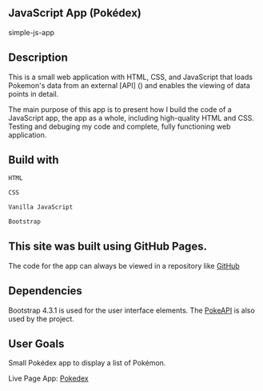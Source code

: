 ## JavaScript App (Pokédex)

simple-js-app

## Description

This is a small web application with HTML, CSS, and JavaScript that loads Pokemon's data from an external [API] () and enables the viewing of data points in detail.

The main purpose of this app is to present how I build the code of a JavaScript app, the
app as a whole, including high-quality HTML and CSS. Testing and debuging my code and complete, 
fully functioning web application.

## Build with

```python
HTML

CSS

Vanilla JavaScript

Bootstrap
```
## This site was built using GitHub Pages.

The code for the app can always be viewed in a repository like
[GitHub](https://github.com/borisivanovski/simle-js-app)


## Dependencies

Bootstrap 4.3.1 is used for the user interface elements. 
The [PokeAPI](https://pokeapi.co/docs/v2) is also used by the project.

## User Goals


Small Pokédex app to display a list of Pokémon.


Live Page App: [Pokedex](https://borisivanovski.github.io/simle-js-app/) 



